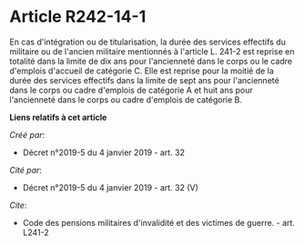# Article R242-14-1

En cas d'intégration ou de titularisation, la durée des services effectifs du militaire ou de l'ancien militaire mentionnés à
l'article L. 241-2 est reprise en totalité dans la limite de dix ans pour l'ancienneté dans le corps ou le cadre d'emplois
d'accueil de catégorie C. Elle est reprise pour la moitié de la durée des services effectifs dans la limite de sept ans pour
l'ancienneté dans le corps ou cadre d'emplois de catégorie A et huit ans pour l'ancienneté dans le corps ou cadre d'emplois
de catégorie B.

**Liens relatifs à cet article**

_Créé par_:

  - Décret n°2019-5 du 4 janvier 2019 - art. 32

_Cité par_:

  - Décret n°2019-5 du 4 janvier 2019 - art. 32 (V)

_Cite_:

  - Code des pensions militaires d'invalidité et des victimes de guerre. - art. L241-2
